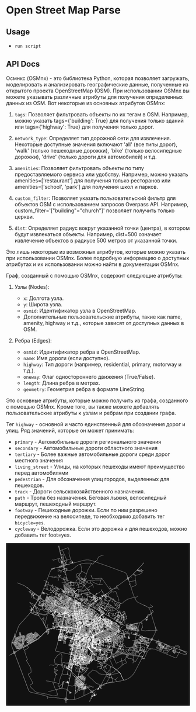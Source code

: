 # Open Street Map Parse

## Usage
- `run script`

## API Docs
Осмнкс (OSMnx) - это библиотека Python, которая позволяет загружать, моделировать и анализировать географические данные, полученные из открытого проекта OpenStreetMap (OSM). При использовании OSMnx вы можете указывать различные атрибуты для получения определенных данных из OSM. Вот некоторые из основных атрибутов OSMnx:

1. `tags`: Позволяет фильтровать объекты по их тегам в OSM. Например, можно указать tags={'building': True} для получения только зданий или tags={'highway': True} для получения только дорог.

2. `network_type`: Определяет тип дорожной сети для извлечения. Некоторые доступные значения включают 'all' (все типы дорог), 'walk' (только пешеходные дорожки), 'bike' (только велосипедные дорожки), 'drive' (только дороги для автомобилей) и т.д.

3. `amenities`: Позволяет фильтровать объекты по типу предоставляемого сервиса или удобству. Например, можно указать amenities=['restaurant'] для получения только ресторанов или amenities=['school', 'park'] для получения школ и парков.

4. `custom_filter`: Позволяет указать пользовательский фильтр для объектов OSM с использованием запросов Overpass API. Например, custom_filter='["building"="church"]' позволяет получить только церкви.

5. `dist`: Определяет радиус вокруг указанной точки (центра), в котором будут извлекаться объекты. Например, dist=500 означает извлечение объектов в радиусе 500 метров от указанной точки.

Это лишь некоторые из возможных атрибутов, которые можно указать при использовании OSMnx. Более подробную информацию о доступных атрибутах и их использовании можно найти в документации OSMnx.

Граф, созданный с помощью OSMnx, содержит следующие атрибуты:

1. Узлы (Nodes):
   - `x`: Долгота узла.
   - `y`: Широта узла.
   - `osmid`: Идентификатор узла в OpenStreetMap.
   - Дополнительные пользовательские атрибуты, такие как name, amenity, highway и т.д., которые зависят от доступных данных в OSM.

2. Ребра (Edges):
   - `osmid`: Идентификатор ребра в OpenStreetMap.
   - `name`: Имя дороги (если доступно).
   - `highway`: Тип дороги (например, residential, primary, motorway и т.д.).
   - `oneway`: Флаг одностороннего движения (True/False).
   - `length`: Длина ребра в метрах.
   - `geometry`: Геометрия ребра в формате LineString.

Это основные атрибуты, которые можно получить из графа, созданного с помощью OSMnx. Кроме того, вы также можете добавлять пользовательские атрибуты к узлам и ребрам при создании графа.

Тег `highway` - основной и часто единственный для обозначения дорог и улиц. Ряд значений, которые он может принимать:
- `primary` - Автомобильные дороги регионального значения
- `secondary` - Автомобильные дороги областного значения
- `tertiary` - Более важные автомобильные дороги среди дорог местного значения
- `living_street` - Улицы, на которых пешеходы имеют преимущество перед автомобилями
- `pedestrian` - Для обозначения улиц городов, выделенных для пешеходов.
- `track` - Дороги сельскохозяйственного назначения.
- `path` - Тропа без назначения. Беговая лыжня, велосипедный маршрут, пешеходный маршрут.
- `footway` - Пешеходные дорожки. Если по ним разрешено передвижение на велосипеде, то необходимо добавить тег `bicycle=yes`.
- `cycleway` - Велодорожка. Если это дорожка и для пешеходов, можно добавить тег foot=yes.

![alt text](graph-drive-road.png "graph-drive-road.png")